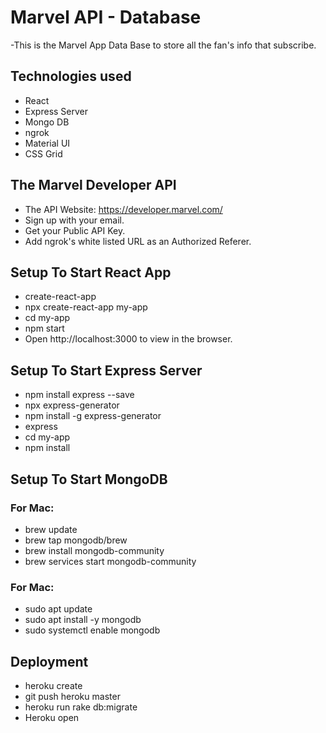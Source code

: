 # Marvel API  -  Database

-This is the Marvel App Data Base to store all the fan's info that subscribe.


## Technologies used
- React
- Express Server
- Mongo DB
- ngrok
- Material UI 
- CSS Grid


## The Marvel Developer API
- The API Website: https://developer.marvel.com/
- Sign up with your email.
- Get your Public API Key.
- Add ngrok's white listed URL as an Authorized Referer. 


## Setup To Start React App
- create-react-app
- npx create-react-app my-app
- cd my-app
- npm start
- Open http://localhost:3000 to view in the browser.


## Setup To Start Express Server
- npm install express --save
- npx express-generator
- npm install -g express-generator
- express
- cd my-app
- npm install


## Setup To Start MongoDB

### For Mac:
- brew update
- brew tap mongodb/brew
- brew install mongodb-community
- brew services start mongodb-community

### For Mac:
- sudo apt update
- sudo apt install -y mongodb
- sudo systemctl enable mongodb


## Deployment
- heroku create
- git push heroku master
- heroku run rake db:migrate
- Heroku open

